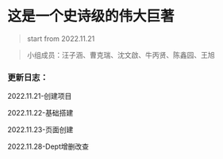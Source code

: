 # 这是一个史诗级的伟大巨著

> start from 2022.11.21

> 小组成员：汪子涵、曹克瑞、沈文啟、牛丙贤、陈鑫园、王旭



### 更新日志：

2022.11.21-创建项目

2022.11.22-基础搭建

2022.11.23-页面创建

2022.11.28-Dept增删改查
